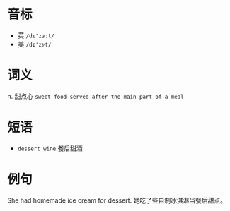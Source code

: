 # 音标

- 英 `/dɪ'zɜːt/`
- 美 `/dɪ'zɝt/`

# 词义

n. 甜点心
`sweet food served after the main part of a meal`

# 短语

- `dessert wine` 餐后甜酒

# 例句

She had homemade ice cream for dessert.
她吃了些自制冰淇淋当餐后甜点。



